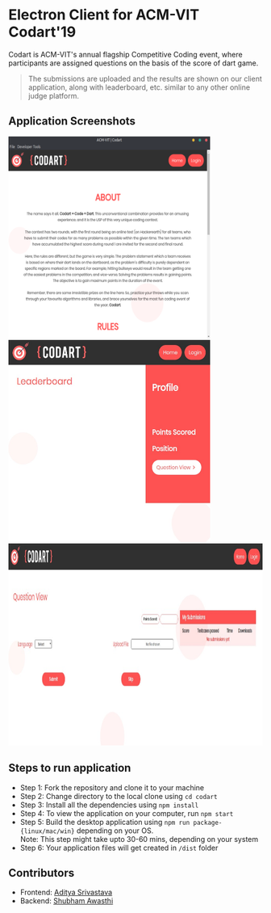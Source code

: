 # Electron Client for ACM-VIT Codart'19
Codart is ACM-VIT's annual flagship Competitive Coding event, where participants are assigned questions on the basis of the score of dart game.
<blockquote>
The submissions are uploaded and the results are shown on our client application, along with leaderboard, etc. similar to any other online judge platform.
</blockquote>

## Application Screenshots
<div float="left">
  <img src="./app_images/home.png" alt="Home Page" height="400" width="400" />
	<img src="./app_images/leaderboard.jpeg" alt="Leaderboard" height="400" width="400"/>
</div>
<div style="text-align:center">
  <img src="./app_images/question.jpeg" alt="Questions Page" height="400" width="700" />
</div>

## Steps to run application
- Step 1: Fork the repository and clone it to your machine
- Step 2: Change directory to the local clone using `cd codart`
- Step 3: Install all the dependencies using `npm install`
- Step 4: To view the application on your computer, run `npm start`
- Step 5: Build the desktop application using `npm run package-{linux/mac/win}` depending on your OS.<br/>
Note: This step might take upto 30-60 mins, depending on your system
- Step 6: Your application files will get created in `/dist` folder

## Contributors
- Frontend: [Aditya Srivastava](https://github.com/adityasrivast)
- Backend: [Shubham Awasthi](https://github.com/awasthishubh)
